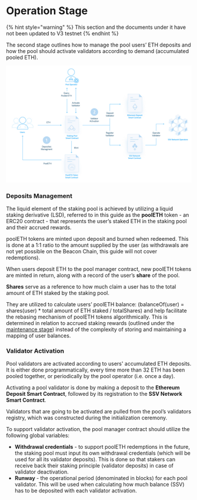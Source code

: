 # Operation Stage

{% hint style="warning" %}
This section and the documents under it have not been updated to V3 testnet
{% endhint %}

The second stage outlines how to manage the pool users’  ETH deposits and how the pool should activate validators according to demand (accumulated pooled ETH).

![](<../../../.gitbook/assets/image (17).png>)

### Deposits Management

The liquid element of the staking pool is achieved by utilizing a liquid staking derivative (LSD), referred to in this guide as the **poolETH** token - an ERC20 contract - that represents the user’s staked ETH in the staking pool and their accrued rewards.

poolETH tokens are minted upon deposit and burned when redeemed. This is done at a 1:1 ratio to the amount supplied by the user (as withdrawals are not yet possible on the Beacon Chain, this guide will not cover redemptions).

When users deposit ETH to the pool manager contract, new poolETH tokens are minted in return, along with a record of the user’s **share** of the pool.

**Shares** serve as a reference to how much claim a user has to the total amount of ETH staked by the staking pool.

They are utilized to calculate users’ poolETH balance: (balanceOf(user) = shares(user) \* total amount of ETH staked / totalShares) and help facilitate the rebasing mechanism of poolETH tokens algorithmically. This is determined in relation to accrued staking rewards (outlined under the [maintenance stage](maintenance-stage.md)) instead of the complexity of storing and maintaining a mapping of user balances.

### Validator Activation

Pool validators are activated according to users' accumulated ETH deposits. It is either done programmatically, every time more than 32 ETH has been pooled together, or periodically by the pool operator (i.e. once a day).

Activating a pool validator is done by making a deposit to the **Ethereum Deposit Smart Contract**, followed by its registration to the **SSV Network Smart Contract**.

Validators that are going to be activated are pulled from the pool’s validators registry, which was constructed during the initialization ceremony.

To support validator activation, the pool manager contract should utilize the following global variables:

* **Withdrawal credentials** - to support poolETH redemptions in the future, the staking pool must input its own withdrawal credentials (which will be used for all its validator deposits). This is done so that stakers can receive back their staking principle (validator deposits) in case of validator deactivation.
* **Runway** - the operational period (denominated in blocks) for each pool validator. This will be used when calculating how much balance (SSV) has to be deposited with each validator activation.
